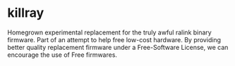 killray
=======

Homegrown experimental replacement for the truly awful ralink binary firmware. Part of an attempt to help free low-cost hardware. By providing better quality replacement firmware under a Free-Software License, we can encourage the use of Free firmwares.
